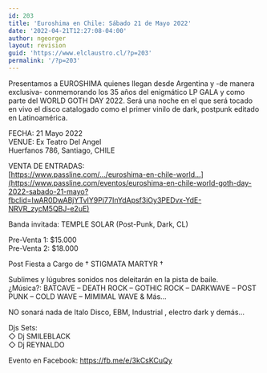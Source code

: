 ```yaml
---
id: 203
title: 'Euroshima en Chile: Sábado 21 de Mayo 2022'
date: '2022-04-21T12:27:08-04:00'
author: ngeorger
layout: revision
guid: 'https://www.elclaustro.cl/?p=203'
permalink: '/?p=203'
---
```


Presentamos a EUROSHIMA quienes llegan desde Argentina y -de manera exclusiva- conmemorando los 35 años del enigmático LP GALA y como parte del WORLD GOTH DAY 2022. Será una noche en el que será tocado en vivo el disco catalogado como el primer vinilo de dark, postpunk editado en Latinoamérica.

FECHA: 21 Mayo 2022  
VENUE: Ex Teatro Del Angel  
Huerfanos 786, Santiago, CHILE

VENTA DE ENTRADAS:  
[https://www.passline.com/…/euroshima-en-chile-world…](https://www.passline.com/eventos/euroshima-en-chile-world-goth-day-2022-sabado-21-mayo?fbclid=IwAR0DwABjYTvIY9Pi77InYdApsf3iOy3PEDvx-YdE-NRVR_zycM5QBJ-e2uE)

Banda invitada: TEMPLE SOLAR (Post-Punk, Dark, CL)

Pre-Venta 1: $15.000  
Pre-Venta 2: $18.000

Post Fiesta a Cargo de † STIGMATA MARTYR †

Sublimes y lúgubres sonidos nos deleitarán en la pista de baile.  
¿Música?: BATCAVE – DEATH ROCK – GOTHIC ROCK – DARKWAVE – POST PUNK – COLD WAVE – MIMIMAL WAVE &amp; Más…

NO sonará nada de Italo Disco, EBM, Industrial , electro dark y demás…

Djs Sets:  
◇ Dj SMILEBLACK  
◇ Dj REYNALDO

Evento en Facebook: <https://fb.me/e/3kCsKCuQy>